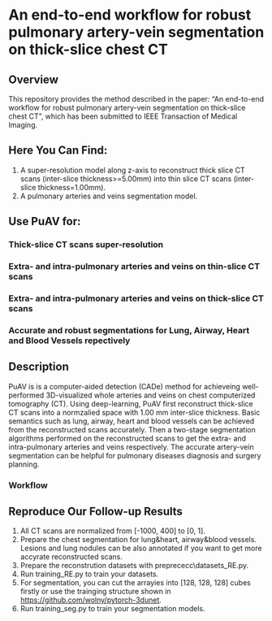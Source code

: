# An end-to-end workflow for robust pulmonary artery-vein segmentation on thick-slice chest CT
## Overview
This repository provides the method described in the paper:
“An end-to-end workflow for robust pulmonary artery-vein segmentation on thick-slice chest CT”, which has been submitted to IEEE Transaction of Medical Imaging.

## Here You Can Find:
1) A super-resolution model along z-axis to reconstruct thick slice CT scans (inter-slice thickness>=5.00mm) into thin slice CT scans (inter-slice thickness=1.00mm).
2) A pulmonary arteries and veins segmentation model.  

## Use PuAV for:
### Thick-slice CT scans super-resolution
### Extra- and intra-pulmonary arteries and veins on thin-slice CT scans
### Extra- and intra-pulmonary arteries and veins on thick-slice CT scans
### Accurate and robust segmentations for Lung, Airway, Heart and Blood Vessels repectively

## Description
PuAV is is a computer-aided detection (CADe) method for achieveing well-performed 3D-visualized whole arteries and veins on chest computerized tomography (CT). Using deep-learning, PuAV first reconstruct thick-slice CT scans into a normzalied space with 1.00 mm inter-slice thickness. Basic semantics such as lung, airway, heart and blood vessels can be achieved from the reconstructed scans accurately. Then a two-stage segmentation algorithms performed on the reconstructed scans to get the extra- and intra-pulmonary arteries and veins respectively. The accurate artery-vein segmentation can be helpful for pulmonary diseases diagnosis and surgery planning.
### Workflow

## Reproduce Our Follow-up Results
1) All CT scans are normalized from [-1000, 400] to [0, 1]. 
2) Prepare the chest segmentation for lung&heart, airway&blood vessels. Lesions and lung nodules can be also annotated if you want to get more accyrate reconstructed scans.
3) Prepare the reconstrution datasets with preprececc\datasets_RE.py. 
4) Run training_RE.py to train your datasets.
5) For segmentation, you can cut the arrayies into [128, 128, 128] cubes firstly or use the trainging structure shown in https://github.com/wolny/pytorch-3dunet.
6) Run training_seg.py to train your segmentation models.
